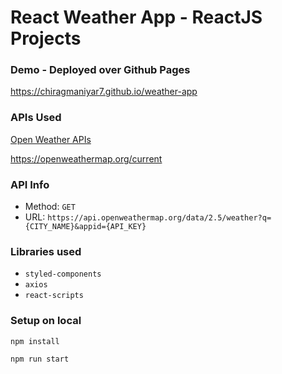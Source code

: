 # React Weather App - ReactJS Projects


### Demo - Deployed over Github Pages 
https://chiragmaniyar7.github.io/weather-app


### APIs Used
[Open Weather APIs](https://openweathermap.org/)

https://openweathermap.org/current

### API Info
* Method: `GET`
* URL: `https://api.openweathermap.org/data/2.5/weather?q={CITY_NAME}&appid={API_KEY}`

### Libraries used
* `styled-components`
* `axios`
* `react-scripts`


### Setup on local
`npm install`

`npm run start`